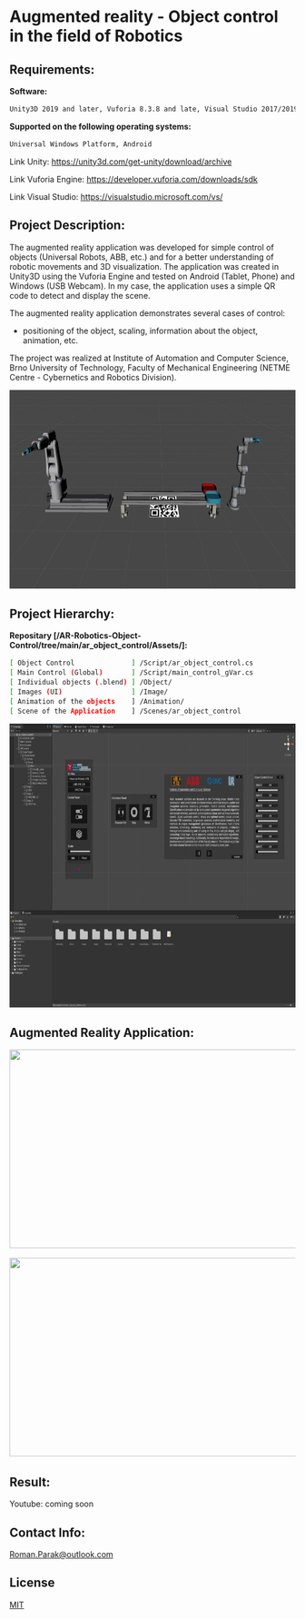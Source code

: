 # Augmented reality - Object control in the field of Robotics

## Requirements:

**Software:**
```bash
Unity3D 2019 and later, Vuforia 8.3.8 and late, Visual Studio 2017/2019
```
**Supported on the following operating systems:**
```bash
Universal Windows Platform, Android
```

Link Unity: https://unity3d.com/get-unity/download/archive

Link Vuforia Engine: https://developer.vuforia.com/downloads/sdk

Link Visual Studio: https://visualstudio.microsoft.com/vs/

## Project Description:
The augmented reality application was developed for simple control of objects (Universal Robots, ABB, etc.) and for a better understanding of robotic movements and 3D visualization. The application was created in Unity3D using the Vuforia Engine and tested on Android (Tablet, Phone) and Windows (USB Webcam). In my case, the application uses a simple QR code to detect and display the scene.

The augmented reality application demonstrates several cases of control:
- positioning of the object, scaling, information about the object, animation, etc.

The project was realized at Institute of Automation and Computer Science, Brno University of Technology, Faculty of Mechanical Engineering (NETME Centre - Cybernetics and Robotics Division).

<p align="center">
<img src="https://github.com/rparak/AR-Robotics-Object-Control/blob/main/images/2.PNG" width="700" height="350">
</p>

## Project Hierarchy:
**Repositary [/AR-Robotics-Object-Control/tree/main/ar_object_control/Assets/]:**
```bash
[ Object Control              ] /Script/ar_object_control.cs
[ Main Control (Global)       ] /Script/main_control_gVar.cs
[ Individual objects (.blend) ] /Object/
[ Images (UI)                 ] /Image/
[ Animation of the objects    ] /Animation/
[ Scene of the Application    ] /Scenes/ar_object_control
```

<p align="center">
<img src="https://github.com/rparak/AR-Robotics-Object-Control/blob/main/images/1.PNG" width="800" height="500">
</p>

## Augmented Reality Application:

<p align="center">
<img src="https://github.com/rparak/AR-Robotics-Object-Control/blob/main/images/AR_1.png" width="600" height="350">
</p>

<p align="center">
<img src="https://github.com/rparak/AR-Robotics-Object-Control/blob/main/images/AR_2.png" width="600" height="350">
</p>


## Result:

Youtube: coming soon

## Contact Info:
Roman.Parak@outlook.com

## License
[MIT](https://choosealicense.com/licenses/mit/)
